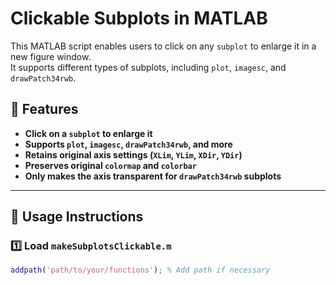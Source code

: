 # Clickable Subplots in MATLAB

This MATLAB script enables users to click on any `subplot` to enlarge it in a new figure window.  
It supports different types of subplots, including `plot`, `imagesc`, and `drawPatch34rwb`.

## 📌 Features
- **Click on a `subplot` to enlarge it**
- **Supports `plot`, `imagesc`, `drawPatch34rwb`, and more**
- **Retains original axis settings (`XLim`, `YLim`, `XDir`, `YDir`)**
- **Preserves original `colormap` and `colorbar`**
- **Only makes the axis transparent for `drawPatch34rwb` subplots**

---

## 🔧 Usage Instructions

### **1️⃣ Load `makeSubplotsClickable.m`**
```matlab
addpath('path/to/your/functions'); % Add path if necessary
